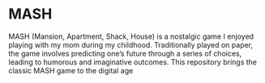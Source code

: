 # MASH
MASH (Mansion, Apartment, Shack, House) is a nostalgic game I enjoyed playing with my mom during my childhood. Traditionally played on paper, the game involves predicting one’s future through a series of choices, leading to humorous and imaginative outcomes.  This repository brings the classic MASH game to the digital age
